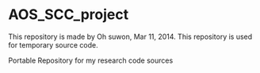 AOS_SCC_project
=====

This repository is made by Oh suwon, Mar 11, 2014.
This repository is used for temporary source code.

Portable Repository for my research code sources 
